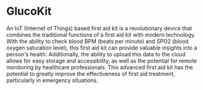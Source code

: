 # GlucoKit
An IoT (Internet of Things) based first aid kit is a revolutionary device that combines the traditional functions of a first aid kit with modern technology. With the ability to check blood BPM (beats per minute) and SPO2 (blood oxygen saturation level), this first aid kit can provide valuable insights into a person's health. Additionally, the ability to upload this data to the cloud allows for easy storage and accessibility, as well as the potential for remote monitoring by healthcare professionals. This advanced first aid kit has the potential to greatly improve the effectiveness of first aid treatment, particularly in emergency situations.


